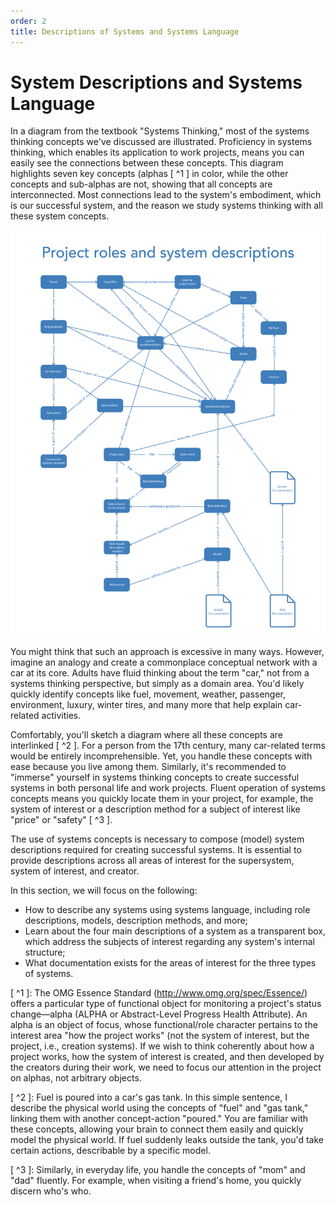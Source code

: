 ```yaml
---
order: 2
title: Descriptions of Systems and Systems Language
---
```


# System Descriptions and Systems Language

In a diagram from the textbook "Systems Thinking," most of the systems thinking concepts we've discussed are illustrated. Proficiency in systems thinking, which enables its application to work projects, means you can easily see the connections between these concepts. This diagram highlights seven key concepts (alphas [ ^1 ] in color, while the other concepts and sub-alphas are not, showing that all concepts are interconnected. Most connections lead to the system's embodiment, which is our successful system, and the reason we study systems thinking with all these system concepts.

![Systems Diagram](./descriptions-of-systems-and-systems-language-15.png)

You might think that such an approach is excessive in many ways. However, imagine an analogy and create a commonplace conceptual network with a car at its core. Adults have fluid thinking about the term "car," not from a systems thinking perspective, but simply as a domain area. You'd likely quickly identify concepts like fuel, movement, weather, passenger, environment, luxury, winter tires, and many more that help explain car-related activities.

Comfortably, you'll sketch a diagram where all these concepts are interlinked [ ^2 ]. For a person from the 17th century, many car-related terms would be entirely incomprehensible. Yet, you handle these concepts with ease because you live among them. Similarly, it's recommended to "immerse" yourself in systems thinking concepts to create successful systems in both personal life and work projects. Fluent operation of systems concepts means you quickly locate them in your project, for example, the system of interest or a description method for a subject of interest like "price" or "safety" [ ^3 ].

The use of systems concepts is necessary to compose (model) system descriptions required for creating successful systems. It is essential to provide descriptions across all areas of interest for the supersystem, system of interest, and creator.

In this section, we will focus on the following:

* How to describe any systems using systems language, including role descriptions, models, description methods, and more;
* Learn about the four main descriptions of a system as a transparent box, which address the subjects of interest regarding any system's internal structure;
* What documentation exists for the areas of interest for the three types of systems.

[ ^1 ]: The OMG Essence Standard (http://www.omg.org/spec/Essence/) offers a particular type of functional object for monitoring a project's status change—alpha (ALPHA or Abstract-Level Progress Health Attribute). An alpha is an object of focus, whose functional/role character pertains to the interest area "how the project works" (not the system of interest, but the project, i.e., creation systems). If we wish to think coherently about how a project works, how the system of interest is created, and then developed by the creators during their work, we need to focus our attention in the project on alphas, not arbitrary objects.

[ ^2 ]: Fuel is poured into a car's gas tank. In this simple sentence, I describe the physical world using the concepts of "fuel" and "gas tank," linking them with another concept-action "poured." You are familiar with these concepts, allowing your brain to connect them easily and quickly model the physical world. If fuel suddenly leaks outside the tank, you'd take certain actions, describable by a specific model.

[ ^3 ]: Similarly, in everyday life, you handle the concepts of "mom" and "dad" fluently. For example, when visiting a friend's home, you quickly discern who's who.